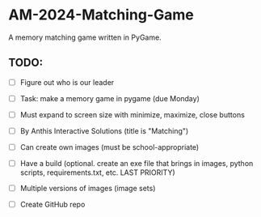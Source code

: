 # AM-2024-Matching-Game
A memory matching game written in PyGame.

## TODO:

- [ ] Figure out who is our leader

- [ ] Task: make a memory game in pygame (due Monday)

- [ ] Must expand to screen size with minimize, maximize, close buttons 

- [ ] By Anthis Interactive Solutions (title is "Matching")

- [ ] Can create own images (must be school-appropriate)

- [ ] Have a build (optional. create an exe file that brings in images, python scripts, requirements.txt, etc. LAST PRIORITY)

- [ ] Multiple versions of images (image sets)

- [ ] Create GitHub repo
